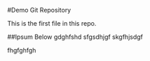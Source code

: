 #Demo Git Repository

This is the first file in this repo.

##Ipsum Below
gdghfshd
sfgsdhjgf
skgfhjsdgf

fhgfghfgh